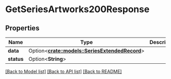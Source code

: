 # GetSeriesArtworks200Response

## Properties

Name | Type | Description | Notes
------------ | ------------- | ------------- | -------------
**data** | Option<[**crate::models::SeriesExtendedRecord**](SeriesExtendedRecord.md)> |  | [optional]
**status** | Option<**String**> |  | [optional]

[[Back to Model list]](../README.md#documentation-for-models) [[Back to API list]](../README.md#documentation-for-api-endpoints) [[Back to README]](../README.md)


